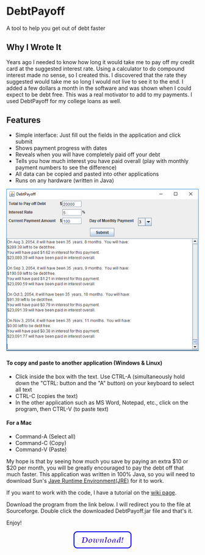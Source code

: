 # DebtPayoff
A tool to help you get out of debt faster

## Why I Wrote It

Years ago I needed to know how long it would take me to pay off my credit card at the suggested interest rate. Using a calculator to do compound interest made no sense, so I created this. I discovered that the rate they suggested would take me so long I would not live to see it to the end. I added a few dollars a month in the software and was shown when I could expect to be debt free. This was a real motivator to add to my payments. I used DebtPayoff for my college loans as well.

## Features

* Simple interface: Just fill out the fields in the application and click submit
* Shows payment progress with dates
* Reveals when you will have completely paid off your debt
* Tells you how much interest you have paid overall (play with monthly payment numbers to see the difference)
* All data can be copied and pasted into other applications
* Runs on any hardware (written in Java)

<p align="center">
<img src="images/Screenshot1.png">
</p>

#### To copy and paste to another application (Windows & Linux)
* Click inside the box with the text. Use CTRL-A (simultaneously hold down the "CTRL: button and the "A" button) on your keyboard to select all text
* CTRL-C (copies the text)
* In the other application such as MS Word, Notepad, etc., click on the program, then CTRL-V (to paste text)

#### For a Mac
* Command-A (Select all)
* Command-C (Copy)
* Command-V (Paste)

My hope is that by seeing how much you save by paying an extra $10 or $20 per month, you will be greatly encouraged to pay the debt off that much faster. This application was written in 100% Java, so you will need to download Sun's [Jave Runtime Environment(JRE)](https://www.java.com/en/download/) for it to work.

If you want to work with the code, I have a tutorial on the [wiki page](https://github.com/aredshaw/DebtPayoff/wiki).

Download the program from the link below. I will redirect you to the file at Sourceforge. Double click the downloaded DebtPayoff.jar file and that's it.

Enjoy!

<p align=center>
<a href="https://sourceforge.net/projects/debtpayoff/files/DebtPayoff/DebtPayoff-1.2.1/DebtPayoff.jar/download">
<img src="images/Download.png">
</a>
</p>
